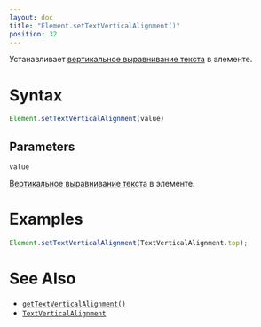 ```yaml
---
layout: doc
title: "Element.setTextVerticalAlignment()"
position: 32
---
```


Устанавливает [вертикальное выравнивание текста](../TextVerticalAlignment/) в элементе.

# Syntax

```js
Element.setTextVerticalAlignment(value)
```

## Parameters

`value`

[Вертикальное выравнивание текста](../TextVerticalAlignment/) в элементе.

# Examples

```js
Element.setTextVerticalAlignment(TextVerticalAlignment.top);
```

# See Also

* [`getTextVerticalAlignment()`](../Element.getTextVerticalAlignment/)
* [`TextVerticalAlignment`](../TextVerticalAlignment/)
